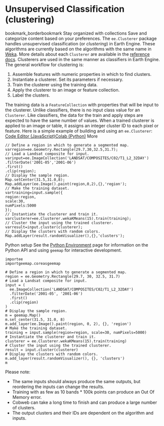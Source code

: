  
#  Unsupervised Classification (clustering) 
bookmark_borderbookmark Stay organized with collections  Save and categorize content based on your preferences. 
The `ee.Clusterer` package handles unsupervised classification (or _clustering_) in Earth Engine. These algorithms are currently based on the algorithms with the same name in [Weka](http://www.cs.waikato.ac.nz/ml/weka/). More details about each `Clusterer` are available in the [reference docs](https://developers.google.com/earth-engine/apidocs).
Clusterers are used in the same manner as classifiers in Earth Engine. The general workflow for clustering is:
  1. Assemble features with numeric properties in which to find clusters.
  2. Instantiate a clusterer. Set its parameters if necessary.
  3. Train the clusterer using the training data.
  4. Apply the clusterer to an image or feature collection.
  5. Label the clusters.


The training data is a `FeatureCollection` with properties that will be input to the clusterer. Unlike classifiers, there is no input class value for an `Clusterer`. Like classifiers, the data for the train and apply steps are expected to have the same number of values. When a trained clusterer is applied to an image or table, it assigns an integer cluster ID to each pixel or feature.
Here is a simple example of building and using an `ee.Clusterer`:
[Code Editor (JavaScript)](https://developers.google.com/earth-engine/guides/clustering#code-editor-javascript-sample)[Colab (Python)](https://developers.google.com/earth-engine/guides/clustering#colab-python-sample) More
```
// Define a region in which to generate a segmented map.
varregion=ee.Geometry.Rectangle(29.7,30,32.5,31.7);
// Load a Landsat composite for input.
varinput=ee.ImageCollection('LANDSAT/COMPOSITES/C02/T1_L2_32DAY')
.filterDate('2001-05','2001-06')
.first()
.clip(region);
// Display the sample region.
Map.setCenter(31.5,31.0,8);
Map.addLayer(ee.Image().paint(region,0,2),{},'region');
// Make the training dataset.
vartraining=input.sample({
region:region,
scale:30,
numPixels:5000
});
// Instantiate the clusterer and train it.
varclusterer=ee.Clusterer.wekaKMeans(15).train(training);
// Cluster the input using the trained clusterer.
varresult=input.cluster(clusterer);
// Display the clusters with random colors.
Map.addLayer(result.randomVisualizer(),{},'clusters');
```
Python setup
See the [ Python Environment](https://developers.google.com/earth-engine/guides/python_install) page for information on the Python API and using `geemap` for interactive development.
```
importee
importgeemap.coreasgeemap
```
```
# Define a region in which to generate a segmented map.
region = ee.Geometry.Rectangle(29.7, 30, 32.5, 31.7)
# Load a Landsat composite for input.
input = (
  ee.ImageCollection('LANDSAT/COMPOSITES/C02/T1_L2_32DAY')
  .filterDate('2001-05', '2001-06')
  .first()
  .clip(region)
)
# Display the sample region.
m = geemap.Map()
m.set_center(31.5, 31.0, 8)
m.add_layer(ee.Image().paint(region, 0, 2), {}, 'region')
# Make the training dataset.
training = input.sample(region=region, scale=30, numPixels=5000)
# Instantiate the clusterer and train it.
clusterer = ee.Clusterer.wekaKMeans(15).train(training)
# Cluster the input using the trained clusterer.
result = input.cluster(clusterer)
# Display the clusters with random colors.
m.add_layer(result.randomVisualizer(), {}, 'clusters')
m
```

Please note:
  * The same inputs should always produce the same outputs, but reordering the inputs can change the results.
  * Training with as few as 10 bands * 100k points can produce an Out Of Memory error.
  * Cobweb can take a long time to finish and can produce a large number of clusters.
  * The output clusters and their IDs are dependent on the algorithm and inputs.


